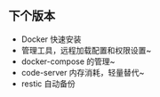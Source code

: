 
## 下个版本

- Docker 快速安装
- 管理工具，远程加载配置和权限设置~
- docker-compose 的管理~
- code-server 内存消耗，轻量替代~
- restic 自动备份